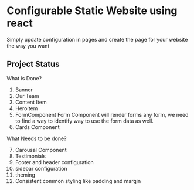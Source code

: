 # Configurable Static Website using react

Simply update configuration in pages and create the page for your website the way you want


## Project Status

What is Done?

1. Banner
2. Our Team 
3. Content Item
4. HeroItem
5. FormComponent
    Form Component will render forms any form, we need to find a way to identify way to use the form data as well.
6. Cards Component

What Needs to be done?

7. Carousal Component
3. Testimonials
4. Footer and header configuration
5. sidebar configuration
6. theming 
7. Consistent common styling like padding and margin
